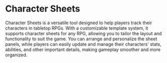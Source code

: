 # Character Sheets

Character Sheets is a versatile tool designed to help players track their characters in tabletop RPGs. With a customizable template system, it supports character sheets for any RPG, allowing you to tailor the layout and functionality to suit the game. You can arrange and personalize the sheet panels, while players can easily update and manage their characters' stats, abilities, and other important details, making gameplay smoother and more organized.
